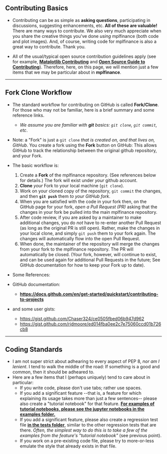 ## Contributing Basics

- Contributing can be as simple as **asking questions**, participating in discussions, suggesting enhancements, etc.  **All of these are valuable!**  There are many ways to contribute.  We also very much appreciate when you share the creative things you've done *using* mplfinance (both code and plot images).  And, of course, writing code for mplfinance is also a great way to contribute.    Thank you.

- All of the usual/typical open source contribution guidelines apply (see for example, **[Matplotlib Contributing](https://matplotlib.org/stable/devel/contributing.html)** and **[Open Source Guide to Contributing](https://opensource.guide/how-to-contribute/)**).  Therefore, here, on this page, we will mention just a few items that we may be particular about in **mplfinance**.

---

## Fork Clone Workflow
- The standard workflow for contributing on GitHub is called **Fork/Clone**.  For those who may not be familiar, here is a brief summary and some reference links.  
  - *We assume you are familiar with **git** basics: `git clone`, `git commit`, etc*.
- Note: a "Fork" is just a `git clone` *that is created on, and that lives on, GitHub*.  You create a fork using the **Fork** button on GitHub: This allows GitHub to track the relationship between the original github repository, and your Fork.
- The basic workflow is:
  1. Create a **Fork** of the mplfinance repository.  (See references below for details.)  The fork will exist under *your* github account.  
  2. **Clone** *your* Fork to your local machine (`git clone`).
  3. Work on your cloned copy of the repository, `git commit` the changes, and then **`git push`** them *to your GitHub fork*.
  4. When you are satisfied with the code in your fork then, on the GitHub page for your fork, *open a Pull Request (PR)* asking that the changes in your fork be pulled into the main mplfinance repository.
  5. After code review, if you are asked by a maintainer to make additional changes, you do *not* have to re-enter another Pull Request (as long as the original PR is still open).  Rather, make the changes in your local clone, and simply `git push` them to your fork again.  The changes will automatically flow into the open Pull Request.
  6. When done, the maintainer of the repository will merge the changes from your fork to the mplfinance repository.  The PR will automatically be closed.  (Your fork, however, will continue to exist, and can be used again for additional Pull Requests in the future; See GitHub documentation for how to keep your Fork up to date).

- Some References:
- GitHub documentation:
  - **https://docs.github.com/en/get-started/quickstart/contributing-to-projects**
- and some user gists:
  - https://gist.github.com/Chaser324/ce0505fbed06b947d962
  - https://gist.github.com/rjdmoore/ed014fba0ee2c7e75060ccd01b726cb8

---

## Coding Standards
- I am not super strict about adhearing to every aspect of PEP 8, *nor am I lenient*.  I tend to walk the middle of the road: If something is a good and common, then it should be adheared to.  
- Here are a few items that I (perhaps uniquely) tend to care about in particular:
  - If you write code, please don't use tabs; rather use spaces.
  - If you add a significant feature --that is, a feature for which explaining its usage takes more than just a few sentences-- please also create a "tutorial notebook" for that feature.  **[For examples of tutorial notebooks, please see the jupyter notebooks in the examples folder.](https://github.com/matplotlib/mplfinance/tree/master/examples)**
  - If you add a significant feature, please also create a regression test file **[in the tests folder](https://github.com/matplotlib/mplfinance/tree/master/tests)**, similar to the other regression tests that are there.  *Often, the simplest way to do this is to take a few of the examples from the feature's "tutorial notebook"* (see previous point).
  - If you work on a pre-existing code file, please try to more-or-less emulate the style that already exists in that file.
